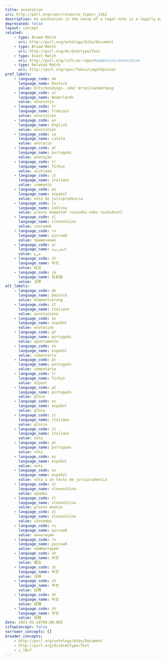 ```yaml
---
title: annotation
uri: http://purl.org/coar/resource_type/c_1162
description: An annotation in the sense of a legal note is a legally explanatory comment on a decision handed down by a court or arbitral tribunal.
deprecated: false
layout: concept
related:
    - type: Broad Match
      uri: http://purl.org/ontology/bibo/Document
    - type: Broad Match
      uri: http://purl.org/dc/dcmitype/Text
    - type: Exact Match
      uri: http://purl.org/info:eu-repo/#semantics/annotation
    - type: Related Match
      uri: http://purl.org/spar/fabio/LegalOpinion
pref_labels:
    - language_code: de
      language_name: Deutsch
      value: Entscheidungs- oder Urteilsanmerkung
    - language_code: nl
      language_name: Nederlands
      value: annotatie
    - language_code: fr
      language_name: français
      value: annotation
    - language_code: en
      language_name: English
      value: annotation
    - language_code: ca
      language_name: català
      value: anotació
    - language_code: pt
      language_name: português
      value: anotação
    - language_code: tr
      language_name: Türkçe
      value: açıklama
    - language_code: it
      language_name: italiano
      value: commento
    - language_code: es
      language_name: español
      value: nota de jurisprudencia
    - language_code: cs
      language_name: čeština
      value: právní komentář rozsudku nebo rozhodnutí
    - language_code: sl
      language_name: slovenščina
      value: zaznamek
    - language_code: ru
      language_name: русский
      value: примечание
    - language_code: ar
      language_name: العربية
      value: شرح
    - language_code: zh
      language_name: 中文
      value: 标注
    - language_code: ja
      language_name: 日本語
      value: 注釈
alt_labels:
    - language_code: de
      language_name: Deutsch
      value: Kommentierung
    - language_code: it
      language_name: italiano
      value: annotazione
    - language_code: es
      language_name: español
      value: anotación
    - language_code: pt
      language_name: português
      value: apontamento
    - language_code: es
      language_name: español
      value: comentario
    - language_code: pt
      language_name: português
      value: comentário
    - language_code: tr
      language_name: Türkçe
      value: dipnot
    - language_code: pt
      language_name: português
      value: glosa
    - language_code: es
      language_name: español
      value: glosa
    - language_code: it
      language_name: italiano
      value: glossa
    - language_code: it
      language_name: italiano
      value: nota
    - language_code: pt
      language_name: português
      value: nota
    - language_code: es
      language_name: español
      value: nota
    - language_code: es
      language_name: español
      value: nota a un texto de jurisprudencia
    - language_code: sl
      language_name: slovenščina
      value: opomba
    - language_code: sl
      language_name: slovenščina
      value: pravno mnenje
    - language_code: sl
      language_name: slovenščina
      value: zaznamba
    - language_code: ru
      language_name: русский
      value: аннотация
    - language_code: ru
      language_name: русский
      value: комментарий
    - language_code: zh
      language_name: 中文
      value: 標注
    - language_code: zh
      language_name: 中文
      value: 注释
    - language_code: zh
      language_name: 中文
      value: 註釋
    - language_code: zh
      language_name: 中文
      value: 詮釋
    - language_code: zh
      language_name: 中文
      value: 诠释
date: 2021-03-24T00:00:00Z
isTopConcept: false
narrower_concepts: []
broader_concepts:
    - http://purl.org/ontology/bibo/Document
    - http://purl.org/dc/dcmitype/Text
    - c_18cf
---
```



